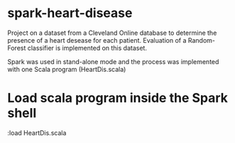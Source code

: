 # spark-heart-disease

Project on a dataset from a Cleveland Online database to determine the presence of a heart desease for each patient. Evaluation of a Random-Forest classifier is implemented on this dataset.

Spark was used in stand-alone mode and the process was implemented with one Scala program (HeartDis.scala)

# Load scala program inside the Spark shell

:load HeartDis.scala
